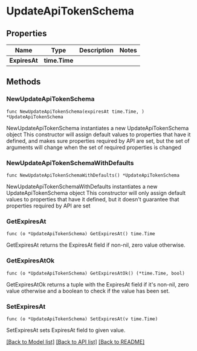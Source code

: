 # UpdateApiTokenSchema

## Properties

Name | Type | Description | Notes
------------ | ------------- | ------------- | -------------
**ExpiresAt** | **time.Time** |  | 

## Methods

### NewUpdateApiTokenSchema

`func NewUpdateApiTokenSchema(expiresAt time.Time, ) *UpdateApiTokenSchema`

NewUpdateApiTokenSchema instantiates a new UpdateApiTokenSchema object
This constructor will assign default values to properties that have it defined,
and makes sure properties required by API are set, but the set of arguments
will change when the set of required properties is changed

### NewUpdateApiTokenSchemaWithDefaults

`func NewUpdateApiTokenSchemaWithDefaults() *UpdateApiTokenSchema`

NewUpdateApiTokenSchemaWithDefaults instantiates a new UpdateApiTokenSchema object
This constructor will only assign default values to properties that have it defined,
but it doesn't guarantee that properties required by API are set

### GetExpiresAt

`func (o *UpdateApiTokenSchema) GetExpiresAt() time.Time`

GetExpiresAt returns the ExpiresAt field if non-nil, zero value otherwise.

### GetExpiresAtOk

`func (o *UpdateApiTokenSchema) GetExpiresAtOk() (*time.Time, bool)`

GetExpiresAtOk returns a tuple with the ExpiresAt field if it's non-nil, zero value otherwise
and a boolean to check if the value has been set.

### SetExpiresAt

`func (o *UpdateApiTokenSchema) SetExpiresAt(v time.Time)`

SetExpiresAt sets ExpiresAt field to given value.



[[Back to Model list]](../README.md#documentation-for-models) [[Back to API list]](../README.md#documentation-for-api-endpoints) [[Back to README]](../README.md)


